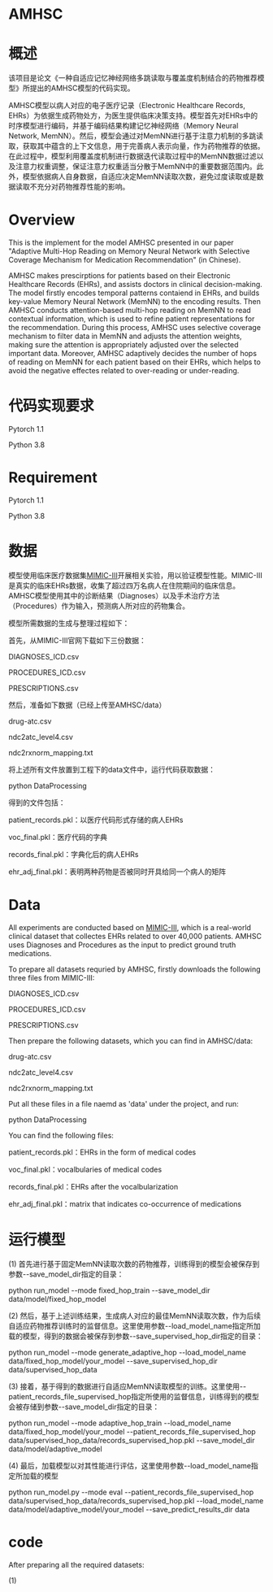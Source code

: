 # AMHSC

# 概述

该项目是论文《一种自适应记忆神经网络多跳读取与覆盖度机制结合的药物推荐模型》所提出的AMHSC模型的代码实现。

AMHSC模型以病人对应的电子医疗记录（Electronic Healthcare Records, EHRs）为依据生成药物处方，为医生提供临床决策支持。模型首先对EHRs中的时序模型进行编码，并基于编码结果构建记忆神经网络（Memory Neural Network, MemNN）。然后，模型会通过对MemNN进行基于注意力机制的多跳读取，获取其中蕴含的上下文信息，用于完善病人表示向量，作为药物推荐的依据。在此过程中，模型利用覆盖度机制进行数据迭代读取过程中的MemNN数据过滤以及注意力权重调整，保证注意力权重适当分散于MemNN中的重要数据范围内。此外，模型依据病人自身数据，自适应决定MemNN读取次数，避免过度读取或是数据读取不充分对药物推荐性能的影响。

# Overview

This is the implement for the model AMHSC presented in our paper "Adaptive Multi-Hop Reading on Memory Neural Network with Selective Coverage Mechanism for Medication Recommendation" (in Chinese).

AMHSC makes prescirptions for patients based on their Electronic Healthcare Records (EHRs), and assists doctors in clinical decision-making. The model firstly encodes temporal patterns contaiend in EHRs, and builds key-value Memory Neural Network (MemNN) to the encoding results. Then AMHSC conducts attention-based multi-hop reading on MemNN to read contextual information, which is used to refine patient representations for the recommendation. During this process, AMHSC uses selective coverage mechanism to filter data in MemNN and adjusts the attention weights, making sure the attention is appropriately adjusted over the selected important data. Moreover, AMHSC adaptively decides the number of hops of reading on MemNN for each patient based on their EHRs, which helps to avoid the negative effectes related to over-reading or under-reading.

# 代码实现要求

Pytorch 1.1

Python 3.8

# Requirement

Pytorch 1.1

Python 3.8

# 数据

模型使用临床医疗数据集[MIMIC-III](https://mimic.physionet.org)开展相关实验，用以验证模型性能。MIMIC-III是真实的临床EHRs数据，收集了超过四万名病人在住院期间的临床信息。AMHSC模型使用其中的诊断结果（Diagnoses）以及手术治疗方法（Procedures）作为输入，预测病人所对应的药物集合。

模型所需数据的生成与整理过程如下：

首先，从MIMIC-III官网下载如下三份数据：

DIAGNOSES_ICD.csv

PROCEDURES_ICD.csv

PRESCRIPTIONS.csv

然后，准备如下数据（已经上传至AMHSC/data）

drug-atc.csv

ndc2atc_level4.csv

ndc2rxnorm_mapping.txt

将上述所有文件放置到工程下的data文件中，运行代码获取数据：

python DataProcessing

得到的文件包括：

patient_records.pkl：以医疗代码形式存储的病人EHRs

voc_final.pkl：医疗代码的字典

records_final.pkl：字典化后的病人EHRs

ehr_adj_final.pkl：表明两种药物是否被同时开具给同一个病人的矩阵

# Data

All experiments are conducted based on [MIMIC-III](https://mimic.physionet.org), which is a real-world clinical dataset that collectes EHRs related to over 40,000 patients. AMHSC uses Diagnoses and Procedures as the input to predict ground truth medications.

To prepare all datasets requried by AMHSC, firstly downloads the following three files from MIMIC-III:

DIAGNOSES_ICD.csv

PROCEDURES_ICD.csv

PRESCRIPTIONS.csv

Then prepare the following datasets, which you can find in AMHSC/data:

drug-atc.csv

ndc2atc_level4.csv

ndc2rxnorm_mapping.txt

Put all these files in a file naemd as 'data' under the project, and run:

python DataProcessing

You can find the following files:

patient_records.pkl：EHRs in the form of medical codes

voc_final.pkl：vocalbularies of medical codes

records_final.pkl：EHRs after the vocalbularization

ehr_adj_final.pkl：matrix that indicates co-occurrence of medications


# 运行模型

(1) 首先进行基于固定MemNN读取次数的药物推荐，训练得到的模型会被保存到参数--save_model_dir指定的目录：

python run_model --mode fixed_hop_train --save_model_dir data/model/fixed_hop_model 

(2) 然后，基于上述训练结果，生成病人对应的最佳MemNN读取次数，作为后续自适应药物推荐训练时的监督信息。这里使用参数--load_model_name指定所加载的模型，得到的数据会被保存到参数--save_supervised_hop_dir指定的目录：

python run_model --mode generate_adaptive_hop --load_model_name data/fixed_hop_model/your_model --save_supervised_hop_dir data/supervised_hop_data

(3) 接着，基于得到的数据进行自适应MemNN读取模型的训练。这里使用--patient_records_file_supervised_hop指定所使用的监督信息，训练得到的模型会被存储到参数--save_model_dir指定的目录：

python run_model --mode adaptive_hop_train --load_model_name data/fixed_hop_model/your_model --patient_records_file_supervised_hop data/supervised_hop_data/records_supervised_hop.pkl --save_model_dir data/model/adaptive_model

(4) 最后，加载模型以对其性能进行评估，这里使用参数--load_model_name指定所加载的模型

python run_model.py --mode eval --patient_records_file_supervised_hop data/supervised_hop_data/records_supervised_hop.pkl --load_model_name data/model/adaptive_model/your_model --save_predict_results_dir data

# code

After preparing all the required datasets:

(1) 

